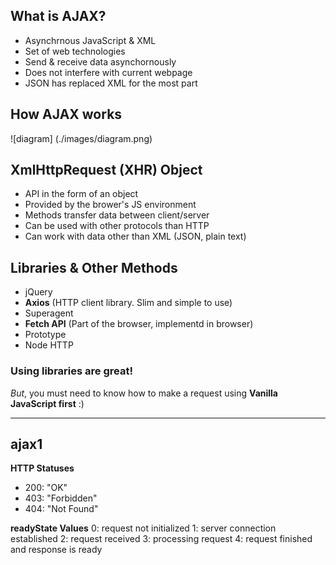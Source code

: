 ## What is AJAX?

- Asynchrnous JavaScript & XML
- Set of web technologies
- Send & receive data asynchornously
- Does not interfere with current webpage
- JSON has replaced XML for the most part

## How AJAX works

![diagram] (./images/diagram.png)

## XmlHttpRequest (XHR) Object

- API in the form of an object
- Provided by the brower's JS environment
- Methods transfer data between client/server
- Can be used with other protocols than HTTP
- Can work with data other than XML (JSON, plain text)

## Libraries & Other Methods

- jQuery
- **Axios** (HTTP client library. Slim and simple to use)
- Superagent
- **Fetch API** (Part of the browser, implementd in browser)
- Prototype
- Node HTTP

### Using libraries are great!

_But_, you must need to know how to make a request using **Vanilla JavaScript first** :)

<hr />

## ajax1

**HTTP Statuses**

- 200: "OK"
- 403: "Forbidden"
- 404: "Not Found"

**readyState Values**
0: request not initialized
1: server connection established
2: request received
3: processing request
4: request finished and response is ready
